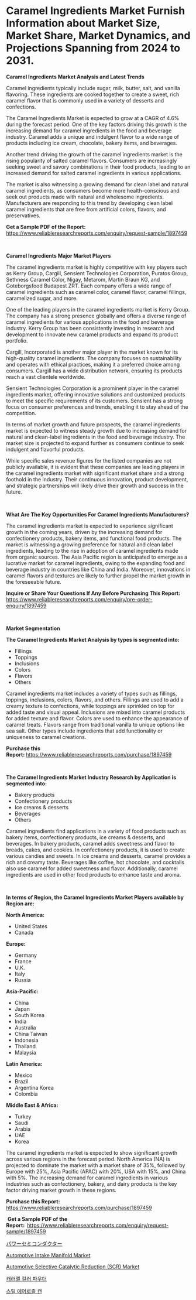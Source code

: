 <p><h1>Caramel Ingredients Market Furnish Information about Market Size, Market Share, Market Dynamics, and Projections Spanning from 2024 to 2031.</h1></p><p><strong>Caramel Ingredients Market Analysis and Latest Trends</strong></p>
<p><p>Caramel ingredients typically include sugar, milk, butter, salt, and vanilla flavoring. These ingredients are cooked together to create a sweet, rich caramel flavor that is commonly used in a variety of desserts and confections.</p><p>The Caramel Ingredients Market is expected to grow at a CAGR of 4.6% during the forecast period. One of the key factors driving this growth is the increasing demand for caramel ingredients in the food and beverage industry. Caramel adds a unique and indulgent flavor to a wide range of products including ice cream, chocolate, bakery items, and beverages.</p><p>Another trend driving the growth of the caramel ingredients market is the rising popularity of salted caramel flavors. Consumers are increasingly seeking sweet and savory combinations in their food products, leading to an increased demand for salted caramel ingredients in various applications.</p><p>The market is also witnessing a growing demand for clean label and natural caramel ingredients, as consumers become more health-conscious and seek out products made with natural and wholesome ingredients. Manufacturers are responding to this trend by developing clean label caramel ingredients that are free from artificial colors, flavors, and preservatives.</p></p>
<p><strong>Get a Sample PDF of the Report:&nbsp;</strong> <a href="https://www.reliableresearchreports.com/enquiry/request-sample/1897459">https://www.reliableresearchreports.com/enquiry/request-sample/1897459</a></p>
<p>&nbsp;</p>
<p><strong>Caramel Ingredients Major Market Players</strong></p>
<p><p>The caramel ingredients market is highly competitive with key players such as Kerry Group, Cargill, Sensient Technologies Corporation, Puratos Group, Sethness Caramel Color, Nigay, Metarom, Martin Braun KG, and Goteborgsfood Budapest ZRT. Each company offers a wide range of caramel ingredients such as caramel color, caramel flavor, caramel fillings, caramelized sugar, and more.</p><p>One of the leading players in the caramel ingredients market is Kerry Group. The company has a strong presence globally and offers a diverse range of caramel ingredients for various applications in the food and beverage industry. Kerry Group has been consistently investing in research and development to innovate new caramel products and expand its product portfolio.</p><p>Cargill, Incorporated is another major player in the market known for its high-quality caramel ingredients. The company focuses on sustainability and operates with ethical practices, making it a preferred choice among consumers. Cargill has a wide distribution network, ensuring its products reach a vast clientele worldwide.</p><p>Sensient Technologies Corporation is a prominent player in the caramel ingredients market, offering innovative solutions and customized products to meet the specific requirements of its customers. Sensient has a strong focus on consumer preferences and trends, enabling it to stay ahead of the competition.</p><p>In terms of market growth and future prospects, the caramel ingredients market is expected to witness steady growth due to increasing demand for natural and clean-label ingredients in the food and beverage industry. The market size is projected to expand further as consumers continue to seek indulgent and flavorful products.</p><p>While specific sales revenue figures for the listed companies are not publicly available, it is evident that these companies are leading players in the caramel ingredients market with significant market share and a strong foothold in the industry. Their continuous innovation, product development, and strategic partnerships will likely drive their growth and success in the future.</p></p>
<p>&nbsp;</p>
<p><strong>What Are The Key Opportunities For Caramel Ingredients Manufacturers?</strong></p>
<p><p>The caramel ingredients market is expected to experience significant growth in the coming years, driven by the increasing demand for confectionery products, bakery items, and functional food products. The market is witnessing a growing preference for natural and clean label ingredients, leading to the rise in adoption of caramel ingredients made from organic sources. The Asia Pacific region is anticipated to emerge as a lucrative market for caramel ingredients, owing to the expanding food and beverage industry in countries like China and India. Moreover, innovations in caramel flavors and textures are likely to further propel the market growth in the foreseeable future.</p></p>
<p><strong>Inquire or Share Your Questions If Any Before Purchasing This Report:</strong> <a href="https://www.reliableresearchreports.com/enquiry/pre-order-enquiry/1897459">https://www.reliableresearchreports.com/enquiry/pre-order-enquiry/1897459</a></p>
<p>&nbsp;</p>
<p><strong>Market Segmentation</strong></p>
<p><strong>The Caramel Ingredients Market Analysis by types is segmented into:</strong></p>
<p><ul><li>Fillings</li><li>Toppings</li><li>Inclusions</li><li>Colors</li><li>Flavors</li><li>Others</li></ul></p>
<p><p>Caramel ingredients market includes a variety of types such as fillings, toppings, inclusions, colors, flavors, and others. Fillings are used to add a creamy texture to confections, while toppings are sprinkled on top for added taste and visual appeal. Inclusions are mixed into caramel products for added texture and flavor. Colors are used to enhance the appearance of caramel treats. Flavors range from traditional vanilla to unique options like sea salt. Other types include ingredients that add functionality or uniqueness to caramel creations.</p></p>
<p><strong>Purchase this Report:&nbsp;</strong><a href="https://www.reliableresearchreports.com/purchase/1897459">https://www.reliableresearchreports.com/purchase/1897459</a></p>
<p>&nbsp;</p>
<p><strong>The Caramel Ingredients Market Industry Research by Application is segmented into:</strong></p>
<p><ul><li>Bakery products</li><li>Confectionery products</li><li>Ice creams & desserts</li><li>Beverages</li><li>Others</li></ul></p>
<p><p>Caramel ingredients find applications in a variety of food products such as bakery items, confectionery products, ice creams & desserts, and beverages. In bakery products, caramel adds sweetness and flavor to breads, cakes, and cookies. In confectionery products, it is used to create various candies and sweets. In ice creams and desserts, caramel provides a rich and creamy taste. Beverages like coffee, hot chocolate, and cocktails also use caramel for added sweetness and flavor. Additionally, caramel ingredients are used in other food products to enhance taste and aroma.</p></p>
<p>&nbsp;</p>
<p><strong>In terms of Region, the Caramel Ingredients Market Players available by Region are:</strong></p>
<p>
    <p> <strong> North America: </strong>
        <ul>
            <li>United States</li>
            <li>Canada</li>
        </ul>
        </p> 
    <p> <strong> Europe: </strong>
        <ul>
            <li>Germany</li>
            <li>France</li>
            <li>U.K.</li>
            <li>Italy</li>
            <li>Russia</li>
        </ul>
        </p> 
    <p> <strong> Asia-Pacific: </strong>
        <ul>
            <li>China</li>
            <li>Japan</li>
            <li>South Korea</li>
            <li>India</li>
            <li>Australia</li>
            <li>China Taiwan</li>
            <li>Indonesia</li>
            <li>Thailand</li>
            <li>Malaysia</li>
        </ul>
        </p> 
    <p> <strong> Latin America: </strong>
        <ul>
            <li>Mexico</li>
            <li>Brazil</li>
            <li>Argentina Korea</li>
            <li>Colombia</li>
        </ul>
        </p> 
    <p> <strong> Middle East & Africa: </strong>
        <ul>
            <li>Turkey</li>
            <li>Saudi</li>
            <li>Arabia</li>
            <li>UAE</li>
            <li>Korea</li>
        </ul>
    </p>
    </p>
<p><p>The caramel ingredients market is expected to show significant growth across various regions in the forecast period. North America (NA) is projected to dominate the market with a market share of 35%, followed by Europe with 25%, Asia Pacific (APAC) with 20%, USA with 15%, and China with 5%. The increasing demand for caramel ingredients in various industries such as confectionery, bakery, and dairy products is the key factor driving market growth in these regions.</p></p>
<p><strong>Purchase this Report: </strong><a href="https://www.reliableresearchreports.com/purchase/1897459">https://www.reliableresearchreports.com/purchase/1897459</a></p>
<p>&nbsp;<strong>Get a Sample PDF of the Report:&nbsp;&nbsp;</strong><a href="https://www.reliableresearchreports.com/enquiry/request-sample/1897459">https://www.reliableresearchreports.com/enquiry/request-sample/1897459</a></p>
<p><strong></strong></p>
<p><p><a href="https://github.com/dadanedu33/Market-Research-Report-List-1/blob/main/858336517502.md">パワーセミコンダクター</a></p><p><a href="https://github.com/biheemgalvinlouises6hokrh3h/Market-Research-Report-List-1/blob/main/automotive-intake-manifold-market.md">Automotive Intake Manifold Market</a></p><p><a href="https://issuu.com/reportprime-2/docs/automotive-selective-catalytic-reduction-scr-marke">Automotive Selective Catalytic Reduction (SCR) Market</a></p><p><a href="https://github.com/Hubertstyenger6685/Market-Research-Report-List-1/blob/main/157920516136.md">캐러멜 컬러 파우더</a></p><p><a href="https://github.com/hxzi07639916/Market-Research-Report-List-1/blob/main/667247016135.md">스틸 에어로졸 캔</a></p></p>